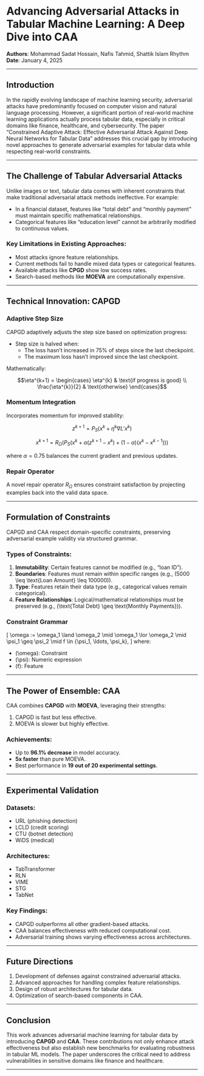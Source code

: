 # Advancing Adversarial Attacks in Tabular Machine Learning: A Deep Dive into CAA

**Authors**: Mohammad Sadat Hossain, Nafis Tahmid, Shattik Islam Rhythm  
**Date**: January 4, 2025

---

## Introduction

In the rapidly evolving landscape of machine learning security, adversarial attacks have predominantly focused on computer vision and natural language processing. However, a significant portion of real-world machine learning applications actually process tabular data, especially in critical domains like finance, healthcare, and cybersecurity. The paper “Constrained Adaptive Attack: Effective Adversarial Attack Against Deep Neural Networks for Tabular Data” addresses this crucial gap by introducing novel approaches to generate adversarial examples for tabular data while respecting real-world constraints.

---

## The Challenge of Tabular Adversarial Attacks

Unlike images or text, tabular data comes with inherent constraints that make traditional adversarial attack methods ineffective. For example:
- In a financial dataset, features like “total debt” and “monthly payment” must maintain specific mathematical relationships.
- Categorical features like “education level” cannot be arbitrarily modified to continuous values.

### Key Limitations in Existing Approaches:
- Most attacks ignore feature relationships.
- Current methods fail to handle mixed data types or categorical features.
- Available attacks like **CPGD** show low success rates.
- Search-based methods like **MOEVA** are computationally expensive.

---

## Technical Innovation: CAPGD

### Adaptive Step Size
CAPGD adaptively adjusts the step size based on optimization progress:
- Step size is halved when:
  - The loss hasn’t increased in 75% of steps since the last checkpoint.
  - The maximum loss hasn’t improved since the last checkpoint.

Mathematically:
```math
\eta^{k+1} =
\begin{cases}
\eta^{k} & \text{if progress is good} \\
\frac{\eta^{k}}{2} & \text{otherwise}
\end{cases}
```

### Momentum Integration
Incorporates momentum for improved stability:
```math
z^{k+1} = P_S\left( x^{k} + \eta^{k} \nabla L'x^{k} \right)
```

```math
x^{k+1} = R_{\Omega}\left( P_S\left( x^{k} + \alpha \left( z^{k+1} - x^{k} \right) + (1-\alpha) \left( x^{k} - x^{k-1} \right) \right) \right)
```

where $\alpha = 0.75$ balances the current gradient and previous updates.

### Repair Operator
A novel repair operator $R_{\Omega}$ ensures constraint satisfaction by projecting examples back into the valid data space.

---

## Formulation of Constraints

CAPGD and CAA respect domain-specific constraints, preserving adversarial example validity via structured grammar.

### Types of Constraints:
1. **Immutability**: Certain features cannot be modified (e.g., “loan ID”).
2. **Boundaries**: Features must remain within specific ranges (e.g., \(5000 \leq \text{Loan Amount} \leq 100000\)).
3. **Type**: Features retain their data type (e.g., categorical values remain categorical).
4. **Feature Relationships**: Logical/mathematical relationships must be preserved (e.g., \(\text{Total Debt} \geq \text{Monthly Payments}\)).

### Constraint Grammar
\[
\omega := \omega_1 \land \omega_2 \mid \omega_1 \lor \omega_2 \mid \psi_1 \geq \psi_2 \mid f \in \{\psi_1, \ldots, \psi_k\},
\]
where:
- \(\omega\): Constraint
- \(\psi\): Numeric expression
- \(f\): Feature

---

## The Power of Ensemble: CAA

CAA combines **CAPGD** with **MOEVA**, leveraging their strengths:
1. CAPGD is fast but less effective.
2. MOEVA is slower but highly effective.

### Achievements:
- Up to **96.1% decrease** in model accuracy.
- **5x faster** than pure MOEVA.
- Best performance in **19 out of 20 experimental settings**.

---

## Experimental Validation

### Datasets:
- URL (phishing detection)
- LCLD (credit scoring)
- CTU (botnet detection)
- WiDS (medical)

### Architectures:
- TabTransformer
- RLN
- VIME
- STG
- TabNet

### Key Findings:
- CAPGD outperforms all other gradient-based attacks.
- CAA balances effectiveness with reduced computational cost.
- Adversarial training shows varying effectiveness across architectures.

---

## Future Directions

1. Development of defenses against constrained adversarial attacks.
2. Advanced approaches for handling complex feature relationships.
3. Design of robust architectures for tabular data.
4. Optimization of search-based components in CAA.

---

## Conclusion

This work advances adversarial machine learning for tabular data by introducing **CAPGD** and **CAA**. These contributions not only enhance attack effectiveness but also establish new benchmarks for evaluating robustness in tabular ML models. The paper underscores the critical need to address vulnerabilities in sensitive domains like finance and healthcare.

---
